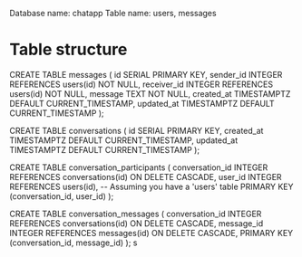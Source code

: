 Database name: chatapp
Table name: users, messages

# Table structure

CREATE TABLE messages (
 id SERIAL PRIMARY KEY,
 sender_id INTEGER REFERENCES users(id) NOT NULL,
 receiver_id INTEGER REFERENCES users(id) NOT NULL,
 message TEXT NOT NULL,
 created_at TIMESTAMPTZ DEFAULT CURRENT_TIMESTAMP,
 updated_at TIMESTAMPTZ DEFAULT CURRENT_TIMESTAMP
);

CREATE TABLE conversations (
 id SERIAL PRIMARY KEY,
 created_at TIMESTAMPTZ DEFAULT CURRENT_TIMESTAMP,
 updated_at TIMESTAMPTZ DEFAULT CURRENT_TIMESTAMP
);

CREATE TABLE conversation_participants (
 conversation_id INTEGER REFERENCES conversations(id) ON DELETE CASCADE,
 user_id INTEGER REFERENCES users(id), -- Assuming you have a 'users' table
 PRIMARY KEY (conversation_id, user_id)
);

CREATE TABLE conversation_messages (
 conversation_id INTEGER REFERENCES conversations(id) ON DELETE CASCADE,
 message_id INTEGER REFERENCES messages(id) ON DELETE CASCADE,
 PRIMARY KEY (conversation_id, message_id)
);
s